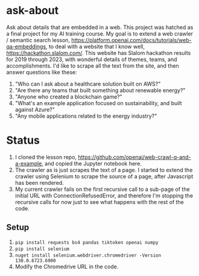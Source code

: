 # ask-about
Ask about details that are embedded in a web.
This project was hatched as a final project for my AI training course.
My goal is to extend a web crawler / semantic search lesson, https://platform.openai.com/docs/tutorials/web-qa-embeddings,
to deal with a 
website that I know well, https://hackathon.slalom.com/.
This website has Slalom hackathon results for 2019 through 2023, with wonderful details of 
themes, teams, and accomplishments.  I'd like to scrape all the text from the site, and
then answer questions like these:
1. "Who can I ask about a healthcare solution built on AWS?"
1. "Are there any teams that built something about renewable energy?"
1. "Anyone who created a blockchain game?"
1. "What's an example application focused on sustainability, and built against Azure?"
1. "Any mobile applications related to the energy industry?"

# Status
1. I cloned the lesson repo, https://github.com/openai/web-crawl-q-and-a-example, and copied the Jupyter notebook here.
2. The crawler as is just scrapes the text of a page.  I started to extend the crawler using Selenium to scrape the source of a page, after Javascript has been rendered.
3. My current crawler fails on the first recursive call to a sub-page of the initial URL with ConnectionRefusedError, and therefore I'm stopping the recursive calls for now just to see what happens with the rest of the code.


## Setup
1. `pip install requests bs4 pandas tiktoken openai numpy`
2. `pip install selenium`
3. `nuget install selenium.webdriver.chromedriver -Version 130.0.6723.6900`
4. Modify the Chromedrive URL in the code.

